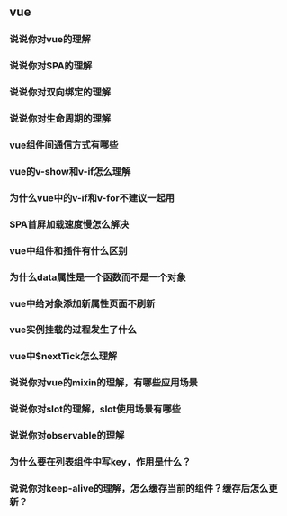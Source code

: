 ## vue

### 说说你对vue的理解

### 说说你对SPA的理解

### 说说你对双向绑定的理解

### 说说你对生命周期的理解

### vue组件间通信方式有哪些

### vue的v-show和v-if怎么理解

### 为什么vue中的v-if和v-for不建议一起用

### SPA首屏加载速度慢怎么解决

### vue中组件和插件有什么区别

### 为什么data属性是一个函数而不是一个对象

### vue中给对象添加新属性页面不刷新

### vue实例挂载的过程发生了什么

### vue中$nextTick怎么理解

### 说说你对vue的mixin的理解，有哪些应用场景

### 说说你对slot的理解，slot使用场景有哪些

### 说说你对observable的理解

### 为什么要在列表组件中写key，作用是什么？

### 说说你对keep-alive的理解，怎么缓存当前的组件？缓存后怎么更新？